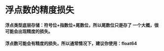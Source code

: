 # 浮点数的精度损失

#### 浮点类型底层存储：符号位+指数位+尾数位，所以尾数位只是存了 一个大概，很可能会出现精度的损失。

#### 浮点数可能会有精度的损失，所以通常情况下，建议你使用：float64 